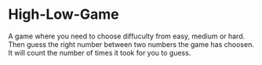 # High-Low-Game
A game where you need to choose diffuculty from easy, medium or hard. 
Then guess the right number between two numbers the game has choosen.
It will count the number of times it took for you to guess.

